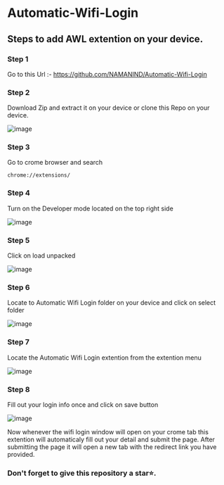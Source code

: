 # Automatic-Wifi-Login


## Steps to add AWL extention on your device.

### Step 1

Go to this Url :- https://github.com/NAMANIND/Automatic-Wifi-Login

### Step 2

Download Zip and extract it on your device or clone this Repo on your device.

![image](https://github.com/NAMANIND/Automatic-Wifi-Login/assets/88327184/9d212911-2036-4377-b348-87b6e784708c)

### Step 3

Go to crome browser and search

```
chrome://extensions/
```

### Step 4 

Turn on the Developer mode located on the top right side

![image](https://github.com/NAMANIND/Automatic-Wifi-Login/assets/88327184/42bbd85f-414c-42d2-896d-23c14441f0cc)

### Step 5

Click on load unpacked 

![image](https://github.com/NAMANIND/Automatic-Wifi-Login/assets/88327184/003d2a93-9740-4570-a190-076fefbfac1a)

### Step 6

Locate to Automatic Wifi Login folder on your device and click on select folder

![image](https://github.com/NAMANIND/Automatic-Wifi-Login/assets/88327184/a0ab1e8b-731d-4c37-9229-1d872afa1548)

### Step 7

Locate the Automatic Wifi Login extention from the extention menu

![image](https://github.com/NAMANIND/Automatic-Wifi-Login/assets/88327184/6200f4b2-0621-4562-a13a-a63278237bf0)

### Step 8

Fill out your login info once and click on save button

![image](https://github.com/NAMANIND/Automatic-Wifi-Login/assets/88327184/87a858bb-1e85-42ac-b7f6-f09ec96ac01d)


Now whenever the wifi login window will open on your crome tab this extention will automaticaly fill out your detail and submit the page. After submitting the page it will open a new tab with the redirect link you have provided.


### Don't forget to give this repository a star⭐.



